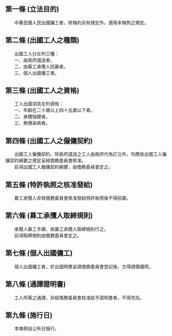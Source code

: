 第一條 (立法目的)
-----------------
　　中華民國人民出國傭工者，除條約另有規定外，適用本條例之規定。  


第二條 (出國工人之種類)
-----------------------
　　出國工人分左列三種：  
　　一、由政府選送者。  
　　二、由募工承攬人招募者。  
　　三、個人出國傭工者。  


第三條 (出國工人之資格)
-----------------------
　　工人出國須具左列資格：  
　　一、年齡在二十歲以上四十五歲以下者。  
　　二、身體強健者。  
　　三、無傳染病者。  


第四條 (出國工人之僱傭契約)
---------------------------
　　出國工人僱傭契約，除政府選送之工人由政府代為訂立外，均應依出國工人僱傭契約綱要之規定呈經僑務委員會核准。  
　　前項出國工人僱傭契約綱要，由僑務委員會定之。  


第五條 (特許執照之核准發給)
---------------------------
　　募工承攬人非經僑務委員會核准發給特許執照後不得招募。  


第六條 (募工承攬人取締規則)
---------------------------
　　承攬人募工手續，依募工承攬人取締規則行之。  
　　前項取締規則由僑務委員會定之。  


第七條 (個人出國傭工)
---------------------
　　個人出國傭工者，於出國時應呈請僑務委員會登記後，方得請領護照。  


第八條 (通譯證明書)
-------------------
　　工人所需之通譯，非經僑務委員會核准給予證明書者，不得充任。  


第九條 (施行日)
---------------
　　本條例自公布日施行。